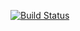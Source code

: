 [![Build Status](https://travis-ci.org/wunderlist/wunderbits.core.png?branch=master)](https://travis-ci.org/wunderlist/wunderbits.core)